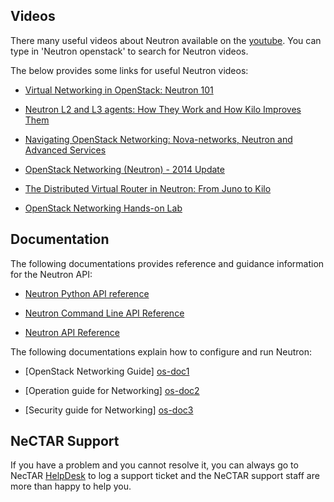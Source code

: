 ## Videos

There many useful videos about Neutron available on the [youtube][youtube]. You can
type in 'Neutron openstack' to search for Neutron videos.

The below provides some links for useful Neutron videos:

- [Virtual Networking in OpenStack: Neutron 101][neutron-1]

- [Neutron L2 and L3 agents: How They Work and How Kilo Improves Them][neutron-2]

- [Navigating OpenStack Networking: Nova-networks, Neutron and Advanced Services][neutron-3]

- [OpenStack Networking (Neutron) - 2014 Update][neutron-4]

- [The Distributed Virtual Router in Neutron: From Juno to Kilo][neutron-5]

- [OpenStack Networking Hands-on Lab][neutron-6]
 

## Documentation

The following documentations provides reference and guidance information for the
Neutron API:

- [Neutron Python API reference][developer]

- [Neutron Command Line API Reference][commandline] 

- [Neutron API Reference][http]

The following documentations explain how to configure and run Neutron:

- [OpenStack Networking Guide] [os-doc1]

- [Operation guide for Networking] [os-doc2]

- [Security guide for Networking] [os-doc3]


## NeCTAR Support

If you have a problem and you cannot resolve it, you can always go to NecTAR
[HelpDesk][helpdesk] to log a support ticket and the NeCTAR support staff are
more than happy to help you.

[neutron-1]: https://www.youtube.com/watch?v=Li0Ed1VEziQ
[neutron-2]: https://www.youtube.com/watch?v=uNAkDfkTGBw
[neutron-3]: https://www.youtube.com/watch?v=YLo9_t-77Kg
[neutron-4]: https://www.youtube.com/watch?v=4CKSm3bwv78&list=PLbsn6UCyoyknyaeo2EVyvqCNeg_gt2-wk
[neutron-5]: https://www.youtube.com/watch?v=zEyBJOcqfGw
[neutron-6]: https://www.youtube.com/watch?v=wc5ymrropjU

[helpdesk]: https://support.nectar.org.au/support/home
[os-doc1]: http://docs.openstack.org/networking-guide/
[os-doc2]: http://docs.openstack.org/openstack-ops/content/network_troubleshooting.html
[os-doc3]: http://docs.openstack.org/ha-guide/networking-ha.html
[youtube]: https://www.youtube.com/
[http]: http://developer.openstack.org/api-ref-networking-v2.html
[developer]: http://docs.openstack.org/developer/python-neutronclient/#id1
[commandline]: http://docs.openstack.org/cli-reference/content/neutronclient_commands.html